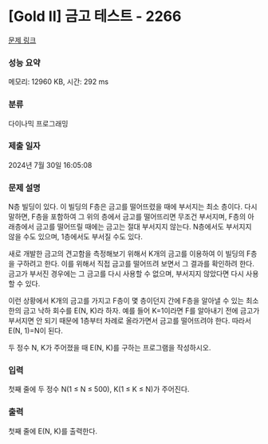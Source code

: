 # [Gold II] 금고 테스트 - 2266 

[문제 링크](https://www.acmicpc.net/problem/2266) 

### 성능 요약

메모리: 12960 KB, 시간: 292 ms

### 분류

다이나믹 프로그래밍

### 제출 일자

2024년 7월 30일 16:05:08

### 문제 설명

<p>N층 빌딩이 있다. 이 빌딩의 F층은 금고를 떨어뜨렸을 때에 부서지는 최소 층이다. 다시 말하면, F층을 포함하여 그 위의 층에서 금고를 떨어뜨리면 무조건 부서지며, F층의 아래층에서 금고를 떨어뜨릴 때에는 금고는 절대 부서지지 않는다. N층에서도 부서지지 않을 수도 있으며, 1층에서도 부서질 수도 있다.</p>

<p>새로 개발한 금고의 견고함을 측정해보기 위해서 K개의 금고를 이용하여 이 빌딩의 F층을 구하려고 한다. 이를 위해서 직접 금고를 떨어뜨려 보면서 그 결과를 확인하려 한다. 금고가 부서진 경우에는 그 금고를 다시 사용할 수 없으며, 부서지지 않았다면 다시 사용할 수 있다.</p>

<p>이런 상황에서 K개의 금고를 가지고 F층이 몇 층이던지 간에 F층을 알아낼 수 있는 최소한의 금고 낙하 회수를 E(N, K)라 하자. 예를 들어 K=1이라면 F를 알아내기 전에 금고가 부서지면 안 되기 때문에 1층부터 차례로 올라가면서 금고를 떨어뜨려야 한다. 따라서 E(N, 1)=N이 된다.</p>

<p>두 정수 N, K가 주어졌을 때 E(N, K)를 구하는 프로그램을 작성하시오.</p>

### 입력 

 <p>첫째 줄에 두 정수 N(1 ≤ N ≤ 500), K(1 ≤ K ≤ N)가 주어진다.</p>

### 출력 

 <p>첫째 줄에 E(N, K)를 출력한다.</p>

